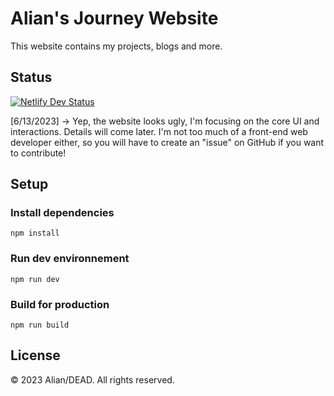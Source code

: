 # Alian's Journey Website
This website contains my projects, blogs and more.

## Status

[![Netlify Dev Status](https://api.netlify.com/api/v1/badges/44ecf80d-e9a9-424c-be28-0da94603d206/deploy-status)](https://app.netlify.com/sites/aliandead/deploys)

[6/13/2023] -> Yep, the website looks ugly, I'm focusing on the core UI and interactions. Details will come later.
               I'm not too much of a front-end web developer either, so you will have to create an "issue" on GitHub if you want to contribute!

## Setup

### Install dependencies
```
npm install
```

### Run dev environnement
```
npm run dev
```

### Build for production
```
npm run build
```

## License

&copy; 2023 Alian/DEAD. All rights reserved.